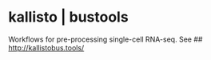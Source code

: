 # kallisto &#124; bustools

Workflows for pre-processing single-cell RNA-seq. See ## http://kallistobus.tools/
